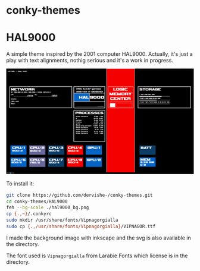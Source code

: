 conky-themes
============

# HAL9000

A simple theme inspired by the 2001 computer HAL9000.
Actually, it's just a play with text alignments, nothig serious and it's a work in progress.

![screenshot](HAL9000/hal9000_screen.webp "Screenshot of the result")

To install it:
```bash
git clone https://github.com/dervishe-/conky-themes.git
cd conky-themes/HAL9000
feh --bg-scale ./hal9000_bg.png
cp {.,~}/.conkyrc
sudo mkdir /usr/share/fonts/Vipnagorgialla
sudo cp {.,/usr/share/fonts/Vipnagorgialla}/VIPNAGOR.ttf 
```
I made the background image with inkscape and the svg is also available in the directory.

The font used is `Vipnagorgialla` from Larabie Fonts which license is in the directory.
